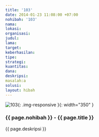 ```yaml
---
title: '103'
date: 2014-01-23 11:08:00 +07:00
nohibah: '103'
nama:
lokasi:
organisasi:
judul:
lama:
target:
keberhasilan:
tipe:
strategi:
kuantitas:
dana:
deskripsi:
masalah:a
solusi:
layout: hibah
---
```


![103](/static/img/hibahcms/103.png){: .img-responsive }{: width="350" }

### {{ page.nohibah }} - {{ page.title }}

{{ page.deskripsi }}
